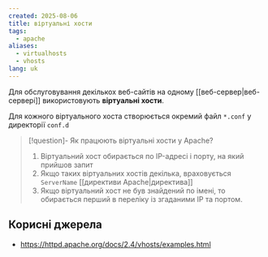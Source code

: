```yaml
---
created: 2025-08-06
title: віртуальні хости
tags:
  - apache
aliases:
  - virtualhosts
  - vhosts
lang: uk
---
```

Для обслуговування декількох веб-сайтів на одному [[веб-сервер|веб-сервері]] використовують **віртуальні хости**.

Для кожного віртуального хоста створюється окремий файл `*.conf` у директорії `conf.d`

> [!question]- Як працюють віртуальні хости у Apache?
> 1. Віртуальний хост обирається по IP-адресі і порту, на який прийшов запит
> 2. Якщо таких віртуальних хостів декілька, враховується `ServerName` [[директиви Apache|директива]]
> 3. Якщо віртуальний хост не був знайдений по імені, то обирається перший в переліку із згаданими IP та портом.

## Корисні джерела

- https://httpd.apache.org/docs/2.4/vhosts/examples.html